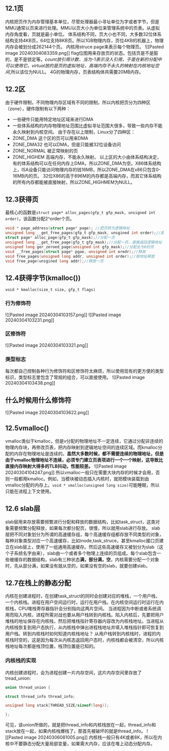 ## 12.1页
内核把页作为内存管理基本单位，尽管处理器最小寻址单位为字或者字节，但是MMU通常以页来进行处理。MMU以页大小为单位来管理系统中的页表。从虚拟内存角度看，页就是最小单位。
体系结构不同，页大小也不同，大多数32位体系结构支持4KB页，64位支持8KB页。所以1GB物理内存，页位4KB的机器上，物理内存会被划分成262144个页。
内核用struce page来表示每个物理页。
![[Pasted image 20240304083359.png]]
flag位图用来存放页的状态。包括页是不是脏的，是不是锁定等。_count放引用计数，当为-1表示没人引用，于是在新的分配中可以使用它。virtual放的是页的虚拟地址，高端内存不永久的映射在内核地址空间_,所以该位为NULL。
4G的物理内存，页表结构体共需要20MB内存。
## 12.2区
由于硬件限制，不同物理内存区域有不同的限制，所以内核把页分为四种区（zone），硬件限制有以下两种：
* 一些硬件只能用特定地址区域来进行DMA
* 一些体系结构的内存物理地址范围比虚拟寻址范围大很多，导致一些内存不能永久映射到内核空间。
由于存在以上限制，Linux分了四种区：
* ZONE_DMA 这个区的页可以用来DMA
* ZONE_DMA32 也可以DMA，但是只能被32位设备访问
* ZONE_NORMAL 被正常映射的页
* ZONE_HIGHEM 高端内存，不能永久映射。
以上区的大小由体系结构决定，有的体系结构可以在任何内存上DMA，所以ZONE_DMA为空。X86体系结构上，ISA设备只能访问物理内存的钱16MB，所以ZONE_DMA在x86只包含0-16MB内的页。
32位X86的高于896M的内存都是高端内存，而其它体系结构的所有内存都能被直接映射，所以ZONE_HIGHMEM为NULL。
## 12.3获得页
最核心的函数是`struct page* alloc_pages(gfp_t gfp_mask, unsigned int order)`，该函数分配2^order个页。
```c
void * page_address(struct page* page); //把页转为逻辑地址
unsigned long __get_free_pages(gfp_t gfp_mask, unsgined int order);//直接分配并返回逻辑地址，因为页是连续的所以其它页紧随其后。
struct page* alloc_page(gfp_t gfp_mask);//分配一页
unsigned long __get_free_page(gfp_t gfp_mask);//分配一页，直接返回逻辑地址
unsigned long ger_zeroed_page(unsigned int gfp_mask);//分配全为0的页
void __free_pages(struct page* pgae, unsigned int oredr);//释放
void free_pages(unsigned long addr, unsigned int order);//按地址释放
void free_page(unsgined long addr);//释放一页
```
## 12.4获得字节(kmalloc())
`void * kmalloc(size_t size, gfp_t flags)`
### 行为修饰符
![[Pasted image 20240304103157.png]]
![[Pasted image 20240304103231.png]]
### 区修饰符
![[Pasted image 20240304103321.png]]
### 类型标志
每次都自己控制各种行为修饰符和区修饰符太麻烦，所以使用现有的更方便的类型标识，类型标志里包含了常规的组合，可以直接使用。
![[Pasted image 20240304103438.png]]
## 什么时候用什么修饰符
![[Pasted image 20240304103622.png]]
## 12.5vmalloc()
vmalloc类似于kmalloc，但是v分配的物理地址不一定连续，它通过分配非连续的物理内存块，再修改页表，把内存映射到逻辑地址空间的连续区域。而kmalloc分配的内存在物理地址是连续的。**虽然大多数时候，都不需要连续的物理地址，但是由于vmalloc物理地址不连续，必须专门建立页表项进行一个一个映射，这导致比直接内存映射大得多的TLB抖动，性能较差。**
![[Pasted image 20240304104247.png]]
所以vmalloc一般只在需要大块内存的时候才会用，否则一般都用kmalloc。例如，当模块被动态插入内核时，就把模块装载到由vmalloc分配的内存上。`void * vmalloc(unsigned long size)`可能睡眠，所以只能在进程上下文使用。
## 12.6 slab层
slab层用来存放需要频繁进行分配和释放的数据结构，比如task_struct，这类对象需要频繁分配释放，如果每次都分配页，很慢，所以就用slab进行存放。
slab层把不同对象划分为所谓的高速缓存组，每个高速缓存组都存放不同类型的对象，每种对象类型对应一个高速缓存，比如inode,task_struce，甚至kmalloc接口页建立在slab层上，使用了一组通用高速缓存。然后这些高速缓存又被划分为slab（这个子系统名字由来），slab由一个或者多个物理上连续的页组成。每个slab包含一些被缓存的数据结构，slab有三种状态**满，部分满，空**，内核需要分配一个对象时，先从部分满，如果没有就从空的，如果没有空的slab，就要创建slab。
## 12.7在栈上的静态分配
内核在创建进程时，在创建task_struct的同时会创建对应的堆栈，一个用户栈，一个内核栈。进程在用户空间运行时，运行在用户栈。在内核空间运行时运行在内核栈，CPU堆栈寄存器指针会分别指向这两片空间。
当进程因为中断或者系统调用而陷入内核，进程所需对战也要从用户栈转到内核栈。陷入内核后，先要把用户堆栈的地址保存在内核栈，然后把堆栈指针寄存器内容改为内核栈地址。当进程从内核栈恢复到用户态执行，从内核栈中弹出进程栈地址并填入堆栈指针即可恢复到用户栈。转到内核栈时如何知道内核栈地址？
从用户栈转到内核栈时，进程的内核栈时空的，这是因为每次从内核态返回用户态时，内核栈都会被清空，所以内核栈地址每次都是栈顶位置，栈顶位置是已知的。
### 内核栈的实现
内核创建进程时，会为进程创建一片内存空间，这片内存空间里存放了tread_union:
```c
union thread_union {

struct thread_info thread_info;

unsigned long stack[THREAD_SIZE/sizeof(long)];

};
```
可见，该union所做的，就是把thread_info和内核栈放在一起，thread_info和stack放在一起，如果内核栈爆栈了，那首先被破坏的就是thread_info。
![[Pasted image 20240306081005.png]]
内核栈一般只有4K或者8K，所以在内核中不要静态分配大量局部变量，如果需大内存，应该在堆上动态分配内存。